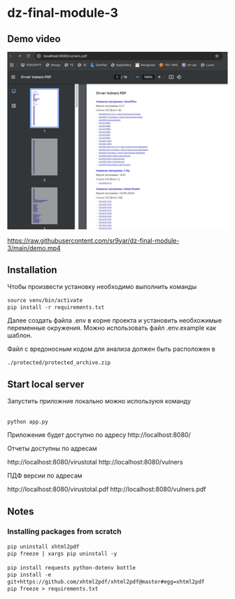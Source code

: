 # dz-final-module-3


## Demo video

[![Watch](https://raw.githubusercontent.com/sr9yar/dz-final-module-3/main/demo.jpg)](https://raw.githubusercontent.com/sr9yar/dz-final-module-3/main/demo.mp4)


https://raw.githubusercontent.com/sr9yar/dz-final-module-3/main/demo.mp4



## Installation


Чтобы произвести установку необходимо выполнить команды

```
source venv/bin/activate
pip install -r requirements.txt

```

Далее создать файла .env в корне проекта и установить необхожимые переменные окружения. 
Можно использовать файл .env.example как шаблон.

Файл с вредоносным кодом для анализа должен быть расположен в 

```
./protected/protected_archive.zip
```



## Start local server

Запустить приложние локально можно используюя команду 

```

python app.py

```

Приложение будет доступно по адресу http://localhost:8080/

Отчеты доступны по адресам

http://localhost:8080/virustotal
http://localhost:8080/vulners

ПДФ версии по адресам 

http://localhost:8080/virustotal.pdf
http://localhost:8080/vulners.pdf


## Notes 

### Installing packages from scratch

```
pip uninstall xhtml2pdf
pip freeze | xargs pip uninstall -y  
    
pip install requests python-dotenv bottle
pip install -e  git+https://github.com/xhtml2pdf/xhtml2pdf@master#egg=xhtml2pdf
pip freeze > requirements.txt
```